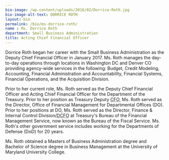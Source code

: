 ```yaml
---
bio-image: /wp-content/uploads/2016/02/Dorrice-Roth.jpg
bio-image-alt-text: DORRICE ROTH
layout: bio
permalink: /bio/ms-dorrice-roth/
name : Ms. Dorrice Roth
department: Small Business Administration
title: Acting Chief Financial Officer
---
```

   Dorrice Roth began her career with the Small Business Administration as the Deputy Chief Financial Officer in January 2017.  Ms. Roth manages the day-to-day operations through locations in Washington DC and Denver CO providing agency-wide services in the following:  Budget, Credit Modeling, Accounting, Financial Administration and Accountability, Financial Systems, Financial Operations, and the Acquisition Division.
             
   Prior to her current role, Ms. Roth served as the Deputy Chief Financial Officer and Acting Chief Financial Officer for the Department of the Treasury. Prior to her position as Treasury Deputy <abbr title="Chief Financial Officer">CFO</abbr>, Ms. Roth served as the Director, Office of Financial Management for Departmental Offices (DO). Prior to her positions at DO, Ms. Roth served as the Director, Finance & Internal Control Division/<abbr title="Deputy Chief Financial Officer">DCFO</abbr> at Treasury's Bureau of the Financial Management Service, now known as the Bureau of the Fiscal Service.  Ms. Roth's other government service includes working for the Departments of Defense (DoD) for 20 years.
             
   Ms. Roth obtained a Masters of Business Administration degree and Bachelor of Science degree in Business Management at the University of Maryland University College.

